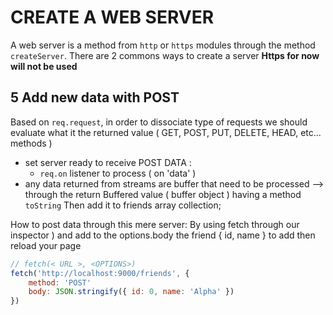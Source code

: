 # CREATE A WEB SERVER

A web server is a method from `http` or `https` modules through
the method `createServer`.
There are 2 commons ways to create a server
**Https for now will not be used**

## 5 Add new data with POST
Based on `req.request`, in order to dissociate type of requests 
we should evaluate what it the returned value
( GET, POST, PUT, DELETE, HEAD, etc... methods )
- set server ready to receive POST DATA :
	- `req.on` listener to process ( on 'data' )
- any data returned from streams are buffer that need
to be processed --> through the return Buffered value 
( buffer object ) having a method `toString`
Then add it to friends array collection;

How to post data through this mere server:
By using fetch through our inspector )
and add to the options.body the friend { id, name } to add then reload your page
```javascript
// fetch(< URL >, <OPTIONS>)
fetch('http://localhost:9000/friends', {
	method: 'POST'
	body: JSON.stringify({ id: 0, name: 'Alpha' })
})
```